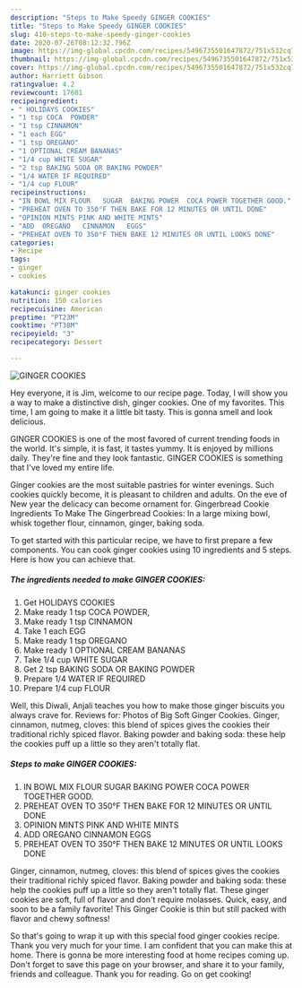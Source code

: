 ```yaml
---
description: "Steps to Make Speedy GINGER COOKIES"
title: "Steps to Make Speedy GINGER COOKIES"
slug: 410-steps-to-make-speedy-ginger-cookies
date: 2020-07-26T08:12:32.796Z
image: https://img-global.cpcdn.com/recipes/5496735501647872/751x532cq70/ginger-cookies-recipe-main-photo.jpg
thumbnail: https://img-global.cpcdn.com/recipes/5496735501647872/751x532cq70/ginger-cookies-recipe-main-photo.jpg
cover: https://img-global.cpcdn.com/recipes/5496735501647872/751x532cq70/ginger-cookies-recipe-main-photo.jpg
author: Harriett Gibson
ratingvalue: 4.2
reviewcount: 17601
recipeingredient:
- " HOLIDAYS COOKIES"
- "1 tsp COCA  POWDER"
- "1 tsp CINNAMON"
- "1 each EGG"
- "1 tsp OREGANO"
- "1 OPTIONAL CREAM BANANAS"
- "1/4 cup WHITE SUGAR"
- "2 tsp BAKING SODA OR BAKING POWDER"
- "1/4 WATER IF REQUIRED"
- "1/4 cup FLOUR"
recipeinstructions:
- "IN BOWL MIX FLOUR   SUGAR  BAKING POWER  COCA POWER TOGETHER GOOD."
- "PREHEAT OVEN TO 350°F THEN BAKE FOR 12 MINUTES OR UNTIL DONE"
- "OPINION MINTS PINK AND WHITE MINTS"
- "ADD  OREGANO   CINNAMON   EGGS"
- "PREHEAT OVEN TO 350°F THEN BAKE 12 MINUTES OR UNTIL LOOKS DONE"
categories:
- Recipe
tags:
- ginger
- cookies

katakunci: ginger cookies 
nutrition: 150 calories
recipecuisine: American
preptime: "PT23M"
cooktime: "PT38M"
recipeyield: "3"
recipecategory: Dessert

---
```



![GINGER COOKIES](https://img-global.cpcdn.com/recipes/5496735501647872/751x532cq70/ginger-cookies-recipe-main-photo.jpg)

Hey everyone, it is Jim, welcome to our recipe page. Today, I will show you a way to make a distinctive dish, ginger cookies. One of my favorites. This time, I am going to make it a little bit tasty. This is gonna smell and look delicious.

GINGER COOKIES is one of the most favored of current trending foods in the world. It's simple, it is fast, it tastes yummy. It is enjoyed by millions daily. They're fine and they look fantastic. GINGER COOKIES is something that I've loved my entire life.

Ginger cookies are the most suitable pastries for winter evenings. Such cookies quickly become, it is pleasant to children and adults. On the eve of New year the delicacy can become ornament for. Gingerbread Cookie Ingredients To Make The Gingerbread Cookies: In a large mixing bowl, whisk together flour, cinnamon, ginger, baking soda.


To get started with this particular recipe, we have to first prepare a few components. You can cook ginger cookies using 10 ingredients and 5 steps. Here is how you can achieve that.

<!--inarticleads1-->

##### The ingredients needed to make GINGER COOKIES:

1. Get  HOLIDAYS COOKIES
1. Make ready 1 tsp COCA  POWDER,
1. Make ready 1 tsp CINNAMON
1. Take 1 each EGG
1. Make ready 1 tsp OREGANO
1. Make ready 1 OPTIONAL CREAM BANANAS
1. Take 1/4 cup WHITE SUGAR
1. Get 2 tsp BAKING SODA OR BAKING POWDER
1. Prepare 1/4 WATER IF REQUIRED
1. Prepare 1/4 cup FLOUR


Well, this Diwali, Anjali teaches you how to make those ginger biscuits you always crave for. Reviews for: Photos of Big Soft Ginger Cookies. Ginger, cinnamon, nutmeg, cloves: this blend of spices gives the cookies their traditional richly spiced flavor. Baking powder and baking soda: these help the cookies puff up a little so they aren&#39;t totally flat. 

<!--inarticleads2-->

##### Steps to make GINGER COOKIES:

1. IN BOWL MIX FLOUR   SUGAR  BAKING POWER  COCA POWER TOGETHER GOOD.
1. PREHEAT OVEN TO 350°F THEN BAKE FOR 12 MINUTES OR UNTIL DONE
1. OPINION MINTS PINK AND WHITE MINTS
1. ADD  OREGANO   CINNAMON   EGGS
1. PREHEAT OVEN TO 350°F THEN BAKE 12 MINUTES OR UNTIL LOOKS DONE


Ginger, cinnamon, nutmeg, cloves: this blend of spices gives the cookies their traditional richly spiced flavor. Baking powder and baking soda: these help the cookies puff up a little so they aren&#39;t totally flat. These ginger cookies are soft, full of flavor and don&#39;t require molasses. Quick, easy, and soon to be a family favorite! This Ginger Cookie is thin but still packed with flavor and chewy softness! 

So that's going to wrap it up with this special food ginger cookies recipe. Thank you very much for your time. I am confident that you can make this at home. There is gonna be more interesting food at home recipes coming up. Don't forget to save this page on your browser, and share it to your family, friends and colleague. Thank you for reading. Go on get cooking!
